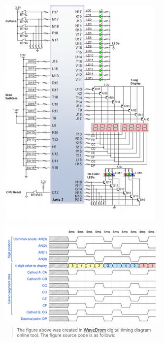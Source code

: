  ![your figure](n4r.png)
 
 ![Timing of seven-segment display](wavedrom.svg)

  > The figure above was created in [WaveDrom](https://wavedrom.com/) digital timing diagram online tool. The figure source code is as follows:


